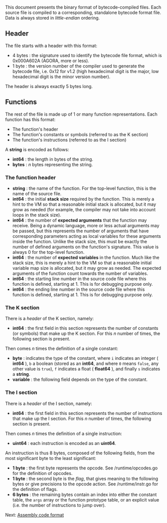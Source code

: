 This document presents the binary format of bytecode-compiled files. Each source file is compiled to a corresponding, standalone bytecode format file. Data is always stored in *little-endian* ordering.

## Header

The file starts with a header with this format:

* 4 bytes : the signature used to identify the bytecode file format, which is 0x000A602A (AGORA, more or less).
* 1 byte  : the version number of the compiler used to generate the bytecode file, i.e. 0x12 for v1.2 (high hexadecimal digit is the major, low hexadecimal digit is the minor version number).

The header is always exactly 5 bytes long.

## Functions

The rest of the file is made up of 1 or many function representations. Each function has this format:

* The function's header
* The function's constants or symbols (referred to as the K section)
* The function's instructions (referred to as the I section)

A **string** is encoded as follows:

* **int64**  : the length in bytes of the string.
* **bytes**  : *n* bytes representing the string.

### The function header

* **string** : the name of the function. For the top-level function, this is the name of the source file.
* **int64**  : the initial **stack size** required by the function. This is merely a hint to the VM so that a reasonable initial stack is allocated, but it may grow as needed (for example, the compiler may not take into account loops in the stack size).
* **int64**  : the number of **expected arguments** that the function may receive. Being a dynamic language, more or less actual arguments may be passed, but this represents the number of arguments that have corresponding parameters acting as local variables for these arguments inside the function. Unlike the stack size, this must be exactly the number of defined arguments on the function's signature. This value is always 0 for the top-level function.
* **int64**  : the number of **expected variables** in the function. Much like the stack size, this is merely a hint to the VM so that a reasonable initial variable map size is allocated, but it may grow as needed. The expected arguments of the function count towards the number of variables.
* **int64**  : the starting line number in the source code file where this function is defined, starting at 1. This is for debugging purpose only.
* **int64**  : the ending line number in the source code file where this function is defined, starting at 1. This is for debugging purpose only.

### The K section

There is a *header* of the K section, namely:

* **int64**  : the first field in this section represents the number of constants (or symbols) that make up the K section. For this *n* number of times, the following section is present.

Then comes *n* times the definition of a single constant:

* **byte**   : indicates the type of the constant, where `i` indicates an integer ( **int64** ), `b` a boolean (stored as an **int64**, and where `0` means `false`, any other value is `true`), `f` indicates a float ( **float64** ), and finally `s` indicates a **string**.
* **variable** : the following field depends on the type of the constant.

### The I section

There is a *header* of the I section, namely:

* **int64**  : the first field in this section represents the number of instructions that make up the I section. For this *n* number of times, the following section is present.

Then comes *n* times the definition of a single instruction:

* **uint64** : each instruction is encoded as an **uint64**.

An instruction is thus 8 bytes, composed of the following fields, from the most significant byte to the least significant:

* **1 byte**  : the first byte represents the opcode. See /runtime/opcodes.go for the definition of opcodes.
* **1 byte**  : the second byte is the *flag*, that gives meaning to the following bytes or give precisions to the opcode action. See /runtime/instr.go for the definition of flags.
* **6 bytes** : the remaining bytes contain an index into either the constant table, the `args` array or the function prototype table, or an explicit value (i.e. the number of instructions to jump over).

Next: [Assembly code format][asm]

[asm]: https://github.com/PuerkitoBio/agora/wiki/Assembly-code-format

